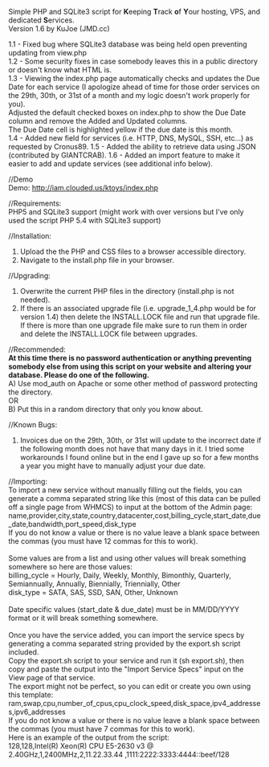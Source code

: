 Simple PHP and SQLite3 script for **K**eeping **T**rack **o**f **Y**our hosting, VPS, and dedicated **S**ervices.<br />
Version 1.6 by KuJoe (JMD.cc)<br />

1.1 - Fixed bug where SQLite3 database was being held open preventing updating from view.php<br />
1.2 - Some security fixes in case somebody leaves this in a public directory or doesn't know what HTML is.<br />
1.3 - Viewing the index.php page automatically checks and updates the Due Date for each service (I apologize ahead of time for those order services on the 29th, 30th, or 31st of a month and my logic doesn't work properly for you).<br />
      Adjusted the default checked boxes on index.php to show the Due Date column and remove the Added and Updated columns.<br />
	  The Due Date cell is highlighted yellow if the due date is this month.<br />
1.4 - Added new field for services (i.e. HTTP, DNS, MySQL, SSH, etc...) as requested by Cronus89.
1.5 - Added the ability to retrieve data using JSON (contributed by GIANTCRAB).
1.6 - Added an import feature to make it easier to add and update services (see additional info below).

//Demo<br />
Demo: http://iam.clouded.us/ktoys/index.php

//Requirements:<br />
PHP5 and SQLite3 support (might work with over versions but I've only used the script PHP 5.4 with SQLite3 support)

//Installation:<br />
1) Upload the the PHP and CSS files to a browser accessible directory.<br />
2) Navigate to the install.php file in your browser.

//Upgrading:<br />
1) Overwrite the current PHP files in the directory (install.php is not needed).
2) If there is an associated upgrade file (i.e. upgrade_1_4.php would be for version 1.4) then delete the INSTALL.LOCK file and run that upgrade file. If there is more than one upgrade file make sure to run them in order and delete the INSTALL.LOCK file between upgrades.

//Recommended:<br />
******At this time there is no password authentication or anything preventing somebody else from using this script on your website and altering your database. Please do one of the following.******<br />
A) Use mod_auth on Apache or some other method of password protecting the directory.<br />
OR<br />
B) Put this in a random directory that only you know about.

//Known Bugs:<br />
1) Invoices due on the 29th, 30th, or 31st will update to the incorrect date if the following month does not have that many days in it. I tried some workarounds I found online but in the end I gave up so for a few months a year you might have to manually adjust your due date.

//Importing:<br />
To import a new service without manually filling out the fields, you can generate a comma separated string like this (most of this data can be pulled off a single page from WHMCS) to input at the bottom of the Admin page:<br />
name,provider,city,state,country,datacenter,cost,billing_cycle,start_date,due_date,bandwidth,port_speed,disk_type<br />
If you do not know a value or there is no value leave a blank space between the commas (you must have 12 commas for this to work).<br /><br />
Some values are from a list and using other values will break something somewhere so here are those values:<br />
billing_cycle = Hourly, Daily, Weekly, Monthly, Bimonthly, Quarterly, Semiannually, Annually, Biennially, Triennially, Other<br />
disk_type = SATA, SAS, SSD, SAN, Other, Unknown<br /><br />
Date specific values (start_date & due_date) must be in MM/DD/YYYY format or it will break something somewhere.<br />
<br />
Once you have the service added, you can import the service specs by generating a comma separated string provided by the export.sh script included.<br />
Copy the export.sh script to your service and run it (sh export.sh), then copy and paste the output into the "Import Service Specs" input on the View page of that service.<br />
The export might not be perfect, so you can edit or create you own using this template:<br />
ram,swap,cpu,number_of_cpus,cpu_clock_speed,disk_space,ipv4_addresses,ipv6_addresses<br />
If you do not know a value or there is no value leave a blank space between the commas (you must have 7 commas for this to work).<br />
Here is an example of the output from the script:<br />
128,128,Intel(R) Xeon(R) CPU E5-2630 v3 @ 2.40GHz,1,2400MHz,2,11.22.33.44 ,1111:2222:3333:4444::beef/128